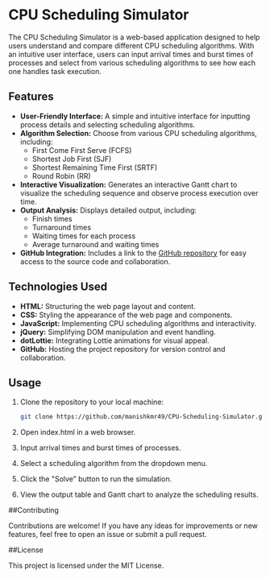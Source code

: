 # CPU Scheduling Simulator

The CPU Scheduling Simulator is a web-based application designed to help users understand and compare different CPU scheduling algorithms. With an intuitive user interface, users can input arrival times and burst times of processes and select from various scheduling algorithms to see how each one handles task execution.

## Features

- **User-Friendly Interface:** A simple and intuitive interface for inputting process details and selecting scheduling algorithms.
- **Algorithm Selection:** Choose from various CPU scheduling algorithms, including:
  - First Come First Serve (FCFS)
  - Shortest Job First (SJF)
  - Shortest Remaining Time First (SRTF)
  - Round Robin (RR)
- **Interactive Visualization:** Generates an interactive Gantt chart to visualize the scheduling sequence and observe process execution over time.
- **Output Analysis:** Displays detailed output, including:
  - Finish times
  - Turnaround times
  - Waiting times for each process
  - Average turnaround and waiting times
- **GitHub Integration:** Includes a link to the [GitHub repository](https://github.com/manishkmr49/CPU-Scheduling-Simulator) for easy access to the source code and collaboration.

## Technologies Used

- **HTML:** Structuring the web page layout and content.
- **CSS:** Styling the appearance of the web page and components.
- **JavaScript:** Implementing CPU scheduling algorithms and interactivity.
- **jQuery:** Simplifying DOM manipulation and event handling.
- **dotLottie:** Integrating Lottie animations for visual appeal.
- **GitHub:** Hosting the project repository for version control and collaboration.

## Usage

1. Clone the repository to your local machine:
   ```bash
   git clone https://github.com/manishkmr49/CPU-Scheduling-Simulator.git

2. Open index.html in a web browser.

3. Input arrival times and burst times of processes.
 
4. Select a scheduling algorithm from the dropdown menu.

4. Click the "Solve" button to run the simulation.

5. View the output table and Gantt chart to analyze the scheduling results.

##Contributing

Contributions are welcome! If you have any ideas for improvements or new features, feel free to open an issue or submit a pull request.

##License

This project is licensed under the MIT License.
